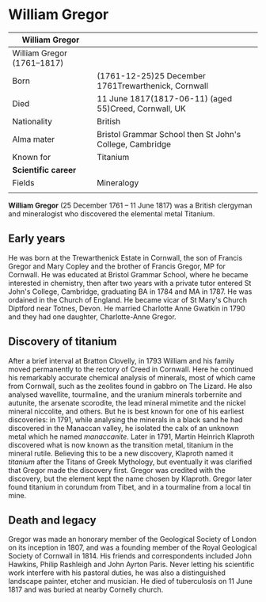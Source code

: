 # William Gregor

| William Gregor | |
| --- | --- |
| William Gregor (1761–1817\) | |
| Born | (1761-12-25)25 December 1761Trewarthenick, Cornwall |
| Died | 11 June 1817(1817-06-11\) (aged 55\)Creed, Cornwall, UK |
| Nationality | British |
| Alma mater | Bristol Grammar School then St John's College, Cambridge |
| Known for | Titanium |
| **Scientific career** | |
| Fields | Mineralogy |
|  | |

**William Gregor** (25 December 1761 – 11 June 1817\) was a British clergyman and mineralogist who discovered the elemental metal Titanium.

Early years
-----------

He was born at the Trewarthenick Estate in Cornwall, the son of Francis Gregor and Mary Copley and the brother of Francis Gregor, MP for Cornwall. He was educated at Bristol Grammar School, where he became interested in chemistry, then after two years with a private tutor entered St John's College, Cambridge, graduating BA in 1784 and MA in 1787\. He was ordained in the Church of England. He became vicar of St Mary's Church Diptford near Totnes, Devon. He married Charlotte Anne Gwatkin in 1790 and they had one daughter, Charlotte-Anne Gregor.

Discovery of titanium
---------------------

After a brief interval at Bratton Clovelly, in 1793 William and his family moved permanently to the rectory of Creed in Cornwall. Here he continued his remarkably accurate chemical analysis of minerals, most of which came from Cornwall, such as the zeolites found in gabbro on The Lizard. He also analysed wavellite, tourmaline, and the uranium minerals torbernite and autunite, the arsenate scorodite, the lead mineral mimetite and the nickel mineral niccolite, and others. But he is best known for one of his earliest discoveries: in 1791, while analysing the minerals in a black sand he had discovered in the Manaccan valley, he isolated the calx of an unknown metal which he named *manaccanite*. Later in 1791, Martin Heinrich Klaproth discovered what is now known as the transition metal, titanium in the mineral rutile. Believing this to be a new discovery, Klaproth named it *titanium* after the Titans of Greek Mythology, but eventually it was clarified that Gregor made the discovery first. Gregor was credited with the discovery, but the element kept the name chosen by Klaproth. Gregor later found titanium in corundum from Tibet, and in a tourmaline from a local tin mine.

Death and legacy
----------------

Gregor was made an honorary member of the Geological Society of London on its inception in 1807, and was a founding member of the Royal Geological Society of Cornwall in 1814\. His friends and correspondents included John Hawkins, Philip Rashleigh and John Ayrton Paris. Never letting his scientific work interfere with his pastoral duties, he was also a distinguished landscape painter, etcher and musician. He died of tuberculosis on 11 June 1817 and was buried at nearby Cornelly church.